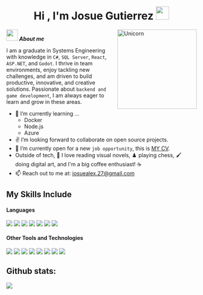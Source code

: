 <h1 align="center"><b>Hi , I'm Josue Gutierrez </b><img src="https://media.giphy.com/media/hvRJCLFzcasrR4ia7z/giphy.gif" width="35"></h1>
<!--  -->
<img align="right" width=210px alt="Unicorn" src="https://media.giphy.com/media/du3J3cXyzhj75IOgvA/giphy.gif" />

<img src="https://media.giphy.com/media/ObNTw8Uzwy6KQ/giphy.gif" width="30px">&nbsp;***About me***

I am a graduate in Systems Engineering with knowledge in `C#`, `SQL Server`, `React`, `ASP.NET`, and `Godot`. I thrive in team environments, enjoy tackling new challenges, and am driven to build productive, innovative, and creative solutions. Passionate about `backend and game development`, I am always eager to learn and grow in these areas.
- 🌱 I’m currently learning ...
  - Docker
  - Node.js
  - Azure
- ✌️ I’m looking forward to collaborate on open source projects.
- 💼 I’m currently open for a new `job opportunity`, this is [MY CV](https://drive.google.com/file/d/1KlyYeXVHNr0HZtSwewRdJW2PxIZiJiEH/view?usp=drive_link).
- Outside of tech, 📖 I love reading visual novels, ♟️ playing chess, 🖌️ doing digital art, and I'm a big coffee enthusiast! ☕
- 📫 Reach out to me at: <a href="josuealex.27@gmail.com">josuealex.27@gmail.com</a>

## My Skills Include

<h4> Languages </h4>
<span> 
  <img src="https://img.shields.io/badge/c++-%2300599C.svg?style=for-the-badge&logo=c%2B%2B&logoColor=white">
  <img src="https://img.shields.io/badge/c%23-%23239120.svg?style=for-the-badge&logo=csharp&logoColor=white">
  <img src="https://img.shields.io/badge/JavaScript-F7DF1E?style=for-the-badge&logo=javascript&logoColor=black">
  <img src="https://img.shields.io/badge/GDScript-%2374267B.svg?style=for-the-badge&logo=godotengine&logoColor=white">
  <img src="https://img.shields.io/badge/C-00599C?style=for-the-badge&logo=c&logoColor=white">
  <img src="https://img.shields.io/badge/python-3670A0?style=for-the-badge&logo=python&logoColor=ffdd54">
  <img src= "https://img.shields.io/badge/typescript-%23007ACC.svg?style=for-the-badge&logo=typescript&logoColor=white">
 


</span>


<h4> Other Tools and Technologies </h4>
<span>
  <img src="https://img.shields.io/badge/Visual%20Studio-5C2D91.svg?style=for-the-badge&logo=visual-studio&logoColor=white">
  <img src="https://img.shields.io/badge/Microsoft%20SQL%20Server-CC2927?style=for-the-badge&logo=microsoft%20sql%20server&logoColor=white">
  <img src="https://img.shields.io/badge/.NET-5C2D91?style=for-the-badge&logo=.net&logoColor=white">
  <img src="https://img.shields.io/badge/node.js-6DA55F?style=for-the-badge&logo=node.js&logoColor=white">
  <img src="https://img.shields.io/badge/react-%2320232a.svg?style=for-the-badge&logo=react&logoColor=%2361DAFB">
  <img src="https://img.shields.io/badge/Postman-FF6C37?style=for-the-badge&logo=postman&logoColor=white">
  <img src="https://img.shields.io/badge/Notion-%23000000.svg?style=for-the-badge&logo=notion&logoColor=white">
  <img src="https://img.shields.io/badge/Git-F05032?style=for-the-badge&logo=git&logoColor=white">
</span>

<h2>Github stats:</h2> 

[![](https://github-readme-stats.vercel.app/api?username=josuealexander27&show_icons=true&theme=tokyonight&hide_border=true&locale=en)](https://github.com/josuealexander27)
</div>


